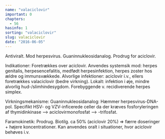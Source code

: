 ```yaml
---
name: "valaciclovir"
important: 0
chapters:  
  - 56
hasinfo: 1
sorting: "valaciclovir"
slug: valaciclovir
date: "2016-06-05"
---
```


Antiviralt. Mod herpesvirus. Guaninnukleosidanalog. Prodrug for aciclovir.

Indikationer: Foretrækkes over aciclovir. Anvendes systemsik mod: herpes genitalis, herpesencefalitis, medfødt herpesinfektion, herpes zoster hos ældre og immunsvækkede. Alvorlige infektioner: aciclovir i.v., ellers foretrækkes valaciclovir (bedre virkning). Lokalt: infektion i øje, mindre alvorlig hud-/slimhindesygdom. Forebyggende v. recidiverende herpes simplex.

Virkningsmekanisme: Guaninnukleosidanalog: Hæmmer herpesvirus-DNA-pol. Specifikt HSV- og VZV-inficerede celler da der kræves fosforyleringen af thymidinkinase --> aciclovirmonofosfat --> -trifosfat.

Faramokinetik: Prodrug. Biotilg. ca 50% (aciclovir 20%) => færre doseringer + højere koncentrationer. Kan anvendes oralt i situationer, hvor aciclovir behøves i.v.
